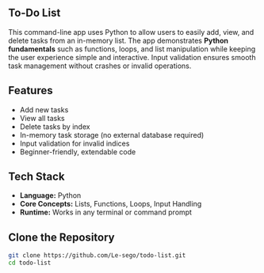 ## To-Do List

This command-line app uses Python to allow users to easily add, view, and delete tasks from an in-memory list. The app demonstrates **Python fundamentals** such as functions, loops, and list manipulation while keeping the user experience simple and interactive. Input validation ensures smooth task management without crashes or invalid operations.

## Features

* Add new tasks
* View all tasks
* Delete tasks by index
* In-memory task storage (no external database required)
* Input validation for invalid indices
* Beginner-friendly, extendable code


## Tech Stack

* **Language:** Python
* **Core Concepts:** Lists, Functions, Loops, Input Handling
* **Runtime:** Works in any terminal or command prompt

## Clone the Repository

```bash
git clone https://github.com/Le-sego/todo-list.git
cd todo-list
```

